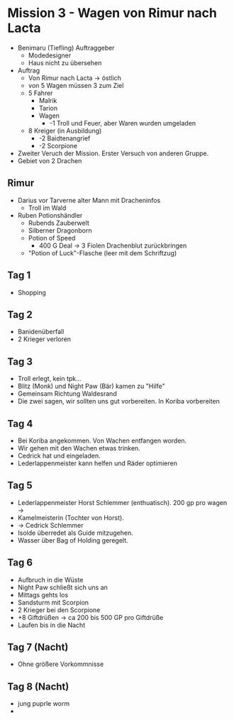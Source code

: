 # Mission 3 - Wagen von Rimur nach Lacta

- Benimaru (Tiefling) Auftraggeber
	- Modedesigner
	- Haus nicht zu übersehen
- Auftrag
	- Von Rimur nach Lacta -> östlich
	- von 5 Wagen müssen 3 zum Ziel
	- 5 Fahrer
		- Malrik
		- Tarion
		- Wagen
			- -1 Troll und Feuer, aber Waren wurden umgeladen
	- 8 Kreiger (in Ausbildung)
		- -2 Baidtenangrief
        - -2 Scorpione
- Zweiter Veruch der Mission. Erster Versuch von anderen Gruppe.
- Gebiet von 2 Drachen

##  Rimur
-  Darius vor Tarverne alter Mann mit Dracheninfos
	- Troll im Wald
- Ruben Potionshändler
	- Rubends Zauberwelt
	- Silberner Dragonborn
	- Potion of Speed
		- 400 G Deal -> 3 Fiolen Drachenblut zurückbringen
	- "Potion of Luck"-Flasche (leer mit dem Schriftzug)

## Tag 1
- Shopping

## Tag 2
- Banidenüberfall
- 2 Krieger verloren

## Tag 3
- Troll erlegt, kein tpk...
- Blitz (Monk) und Night Paw (Bär) kamen zu "Hilfe"
- Gemeinsam Richtung Waldesrand
- Die zwei sagen, wir sollten uns gut vorbereiten. In Koriba vorbereiten

## Tag 4
- Bei Koriba angekommen. Von Wachen entfangen worden.
- Wir gehen mit den Wachen etwas trinken.
- Cedrick hat und eingeladen.
- Lederlappenmeister kann helfen und Räder optimieren

## Tag 5
- Lederlappenmeister Horst Schlemmer (enthuatisch). 200 gp pro wagen -> 
- Kamelmeisterin (Tochter von Horst). 
- -> Cedrick Schlemmer
- Isolde überredet als Guide mitzugehen.
- Wasser über Bag of Holding geregelt.

## Tag 6
- Aufbruch in die Wüste
- Night Paw schließt sich uns an
- Mittags gehts los
- Sandsturm mit Scorpion
- 2 Krieger bei den Scorpione
- +8 Giftdrüßen -> ca 200 bis 500 GP pro Giftdrüße
- Laufen bis in die Nacht

## Tag 7 (Nacht)
- Ohne größere Vorkommnisse

## Tag 8 (Nacht)
- jung puprle worm
- 

